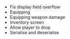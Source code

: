 - Fix display field overflow
- Equipping
- Equipping weapon damage
- Inventory screen
- Allow player to drop
- Serialise and deserialise